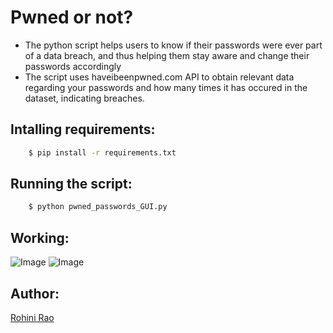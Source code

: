 # Pwned or not?

- The python script helps users to know if their passwords were ever part of a data breach, and thus helping them stay aware and change their passwords accordingly
- The script uses haveibeenpwned.com API to obtain relevant data regarding your passwords and how many times it has occured in the dataset, indicating breaches.

## Intalling requirements:

```sh
    $ pip install -r requirements.txt
```

## Running the script:

```sh
    $ python pwned_passwords_GUI.py
```

## Working:

![Image](https://i.imgur.com/w2CHYuM.png)
![Image](https://i.imgur.com/scVnBPX.png)

## Author:

[Rohini Rao](https://github.com/RohiniRG)
